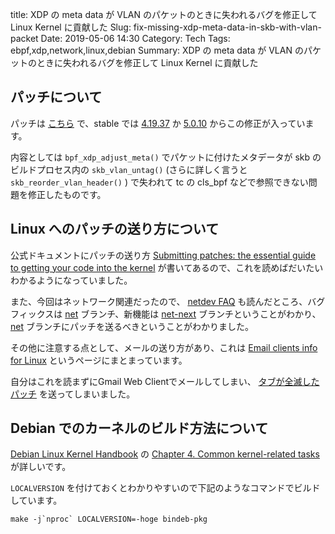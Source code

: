 title: XDP の meta data が VLAN のパケットのときに失われるバグを修正して Linux Kernel に貢献した
Slug: fix-missing-xdp-meta-data-in-skb-with-vlan-packet
Date: 2019-05-06 14:30
Category: Tech
Tags: ebpf,xdp,network,linux,debian
Summary: XDP の meta data が VLAN のパケットのときに失われるバグを修正して Linux Kernel に貢献した

## パッチについて

パッチは [こちら][1] で、stable では [4.19.37][2] か [5.0.10][3] からこの修正が入っています。

内容としては `bpf_xdp_adjust_meta()` でパケットに付けたメタデータが skb のビルドプロセス内の `skb_vlan_untag()` (さらに詳しく言うと `skb_reorder_vlan_header()` ) で失われて tc の cls_bpf などで参照できない問題を修正したものです。

## Linux へのパッチの送り方について

公式ドキュメントにパッチの送り方 [Submitting patches: the essential guide to getting your code into the kernel][4] が書いてあるので、これを読めばだいたいわかるようになっていました。

また、今回はネットワーク関連だったので、 [netdev FAQ][5] も読んだところ、バグフィックスは [net][6] ブランチ、新機能は [net-next][7] ブランチということがわかり、 [net][6] ブランチにパッチを送るべきということがわかりました。

その他に注意する点として、メールの送り方があり、これは [Email clients info for Linux][8] というページにまとまっています。

自分はこれを読まずにGmail Web Clientでメールしてしまい、 [タブが全滅したパッチ][9] を送ってしまいました。

## Debian でのカーネルのビルド方法について

[Debian Linux Kernel Handbook][10] の [Chapter 4. Common kernel-related tasks][11] が詳しいです。

`LOCALVERSION` を付けておくとわかりやすいので下記のようなコマンドでビルドしています。

```
make -j`nproc` LOCALVERSION=-hoge bindeb-pkg
```

 [1]: https://git.kernel.org/pub/scm/linux/kernel/git/torvalds/linux.git/commit/?id=d85e8be2a5a02869f815dd0ac2d743deb4cd7957
 [2]: https://cdn.kernel.org/pub/linux/kernel/v4.x/ChangeLog-4.19.37
 [3]: https://cdn.kernel.org/pub/linux/kernel/v5.x/ChangeLog-5.0.10
 [4]: https://www.kernel.org/doc/html/latest/process/submitting-patches.html
 [5]: https://www.kernel.org/doc/html/latest/networking/netdev-FAQ.html
 [6]: https://git.kernel.org/pub/scm/linux/kernel/git/davem/net.git
 [7]: https://git.kernel.org/pub/scm/linux/kernel/git/davem/net-next.git
 [8]: https://www.kernel.org/doc/html/latest/process/email-clients.html
 [9]: https://patchwork.ozlabs.org/patch/1085113/
 [10]: https://kernel-team.pages.debian.net/kernel-handbook/index.html
 [11]: https://kernel-team.pages.debian.net/kernel-handbook/ch-common-tasks.html
